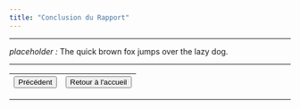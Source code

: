 ```yaml
---
title: "Conclusion du Rapport"
---
```

***
*placeholder :* The quick brown fox jumps over the lazy dog.
***

|<button onclick="window.location.href='https://vhascoet-pro.github.io/portfolio-bts.github.io/RDS1/rapport_P2';">Précédent</button>|<button onclick="window.location.href='https://vhascoet-pro.github.io/portfolio-bts.github.io';">Retour à l'accueil</button>|
|---:|:---|
***
